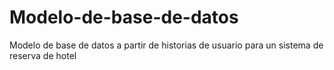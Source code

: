 # Modelo-de-base-de-datos
Modelo de base de datos a partir de historias de usuario para un sistema de reserva de hotel
